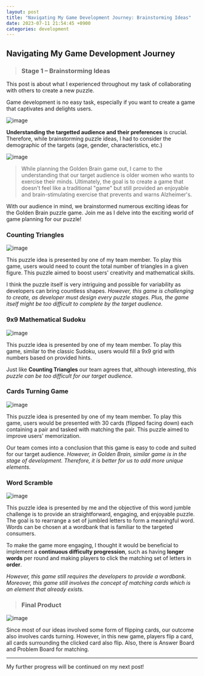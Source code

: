 ```yaml
---
layout: post
title: "Navigating My Game Development Journey: Brainstorming Ideas"
date: 2023-07-11 21:54:45 +0900
categories: development
---
```


## Navigating My Game Development Journey

> ### Stage 1 – Brainstorming Ideas

This post is about what I experienced throughout my task of collaborating with others to create a new puzzle.

Game development is no easy task, especially if you want to create a game that captivates and delights users.

![image](https://dm0qx8t0i9gc9.cloudfront.net/thumbnails/image/rDtN98Qoishumwih/graphicstock-brainstorming-infographic-metaphor-with-line-icons-project-brainstorming-concept-for-website-and-infographics-vector-line-art-icon-isolated-on-white-background_rXb0yLVvIW_thumb.jpg)

**Understanding the targetted audience and their preferences** is crucial. Therefore, while brainstorming puzzle ideas, I had to consider the demographic of the targets (age, gender, characteristics, etc.)

![image](https://neilpatel.com/wp-content/uploads/2021/06/shutterstock_414630034.png)

> While planning the Golden Brain game out, I came to the understanding that our target audience is older women who wants to exercise their minds. Ultimately, the goal is to create a game that doesn't feel like a traditional "game" but still provided an enjoyable and brain-stimulating exercise that prevents and warns Alzheimer's.

With our audience in mind, we brainstormed numerous exciting ideas for the Golden Brain puzzle game. Join me as I delve into the exciting world of game planning for our puzzle!

### Counting Triangles

![image](https://res.cloudinary.com/drzvnhgwx/image/upload/v1690272396/Gloria_s_game_idea_1_yrbgp7.png)

This puzzle idea is presented by one of my team member. To play this game, users would need to count the total number of triangles in a given figure. This puzzle aimed to boost users' creativity and mathematical skills.

I think the puzzle itself is very intriguing and possible for variability as developers can bring countless shapes. *However, this game is challenging to create, as developer must design every puzzle stages. Plus, the game itself might be too difficult to complete by the target audience.*

### 9x9 Mathematical Sudoku

![image](https://res.cloudinary.com/drzvnhgwx/image/upload/v1690272396/Gloria_s_game_idea_2_o7ajgi.png)

This puzzle idea is presented by one of my team member. To play this game, similar to the classic Sudoku, users would fill a 9x9 grid with numbers based on provided hints.

Just like **Counting Triangles** our team agrees that, although interesting, *this puzzle can be too difficult for our target audience.*

### Cards Turning Game

![image](https://res.cloudinary.com/drzvnhgwx/image/upload/v1690272397/Chris_s_game_idea_ureqta.png)

This puzzle idea is presented by one of my team member. To play this game, users would be presented with 30 cards (flipped facing down) each containing a pair and tasked with matching the pair. This puzzle aimed to improve users' memorization.

Our team comes into a conclusion that this game is easy to code and suited for our target audience. *However, in Golden Brain, similar game is in the stage of development. Therefore, it is better for us to add more unique elements.*

### Word Scramble

![image](https://res.cloudinary.com/drzvnhgwx/image/upload/v1690272396/My_game_idea_k1sstz.png)

This puzzle idea is presented by me and the objective of this word jumble challenge is to provide an straightforward, engaging, and enjoyable puzzle. The goal is to rearrange a set of jumbled letters to form a meaningful word. Words can be chosen at a wordbank that is familiar to the targeted consumers.

To make the game more engaging, I thought it would be beneficial to implement a **continuous difficulty progression**, such as having **longer words** per round and making players to click the matching set of letters in **order**.

*However, this game still requires the developers to provide a wordbank. Moreover, this game still involves the concept of matching cards which is an element that already exists.*

> ### Final Product

![image](https://res.cloudinary.com/drzvnhgwx/image/upload/v1690274719/%EC%8A%A4%ED%81%AC%EB%A6%B0%EC%83%B7_2023-07-25_003353_h7vefz.png)

Since most of our ideas involved some form of flipping cards, our outcome also involves cards turning. However, in this new game, players flip a card, all cards surrounding the clicked card also flip. Also, there is Answer Board and Problem Board for matching.

---

My further progress will be continued on my next post!
